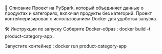 🧩 Описание 
Проект на PySpark, который объединяет данные о продуктах и категориях, включая продукты без категорий. Проект контейнеризирован с использованием Docker для удобства запуска.


🛠 Инструкция по запуску 
Соберите Docker-образ : docker build -t product-category-app .

Запустите контейнер : 
docker run product-category-app
